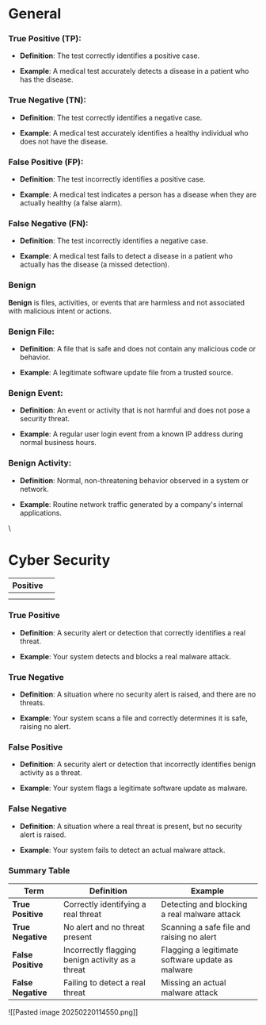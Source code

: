 
# General
### True Positive (TP):

- **Definition**: The test correctly identifies a positive case.
    
- **Example**: A medical test accurately detects a disease in a patient who has the disease.
    

### True Negative (TN):

- **Definition**: The test correctly identifies a negative case.
    
- **Example**: A medical test accurately identifies a healthy individual who does not have the disease.
    

### False Positive (FP):

- **Definition**: The test incorrectly identifies a positive case.
    
- **Example**: A medical test indicates a person has a disease when they are actually healthy (a false alarm).
    

### False Negative (FN):

- **Definition**: The test incorrectly identifies a negative case.
    
- **Example**: A medical test fails to detect a disease in a patient who actually has the disease (a missed detection).


### Benign

**Benign** is files, activities, or events that are harmless and not associated with malicious intent or actions.

### Benign File:

- **Definition**: A file that is safe and does not contain any malicious code or behavior.
    
- **Example**: A legitimate software update file from a trusted source.
    

### Benign Event:

- **Definition**: An event or activity that is not harmful and does not pose a security threat.
    
- **Example**: A regular user login event from a known IP address during normal business hours.
    

### Benign Activity:

- **Definition**: Normal, non-threatening behavior observed in a system or network.
    
- **Example**: Routine network traffic generated by a company's internal applications.


\





# Cyber Security



| Positive |     |
| -------- | --- |
|          |     |
|          |     |



### True Positive

- **Definition**: A security alert or detection that correctly identifies a real threat.
    
- **Example**: Your system detects and blocks a real malware attack.
    

### True Negative

- **Definition**: A situation where no security alert is raised, and there are no threats.
    
- **Example**: Your system scans a file and correctly determines it is safe, raising no alert.
    

### False Positive

- **Definition**: A security alert or detection that incorrectly identifies benign activity as a threat.
    
- **Example**: Your system flags a legitimate software update as malware.
    

### False Negative

- **Definition**: A situation where a real threat is present, but no security alert is raised.
    
- **Example**: Your system fails to detect an actual malware attack.
    

### Summary Table

| Term               | Definition                                       | Example                                          |
| ------------------ | ------------------------------------------------ | ------------------------------------------------ |
| **True Positive**  | Correctly identifying a real threat              | Detecting and blocking a real malware attack     |
| **True Negative**  | No alert and no threat present                   | Scanning a safe file and raising no alert        |
| **False Positive** | Incorrectly flagging benign activity as a threat | Flagging a legitimate software update as malware |
| **False Negative** | Failing to detect a real threat                  | Missing an actual malware attack                 |


![[Pasted image 20250220114550.png]]